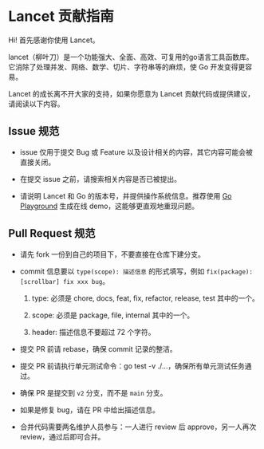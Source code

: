 # Lancet 贡献指南

Hi! 首先感谢你使用 Lancet。

lancet（柳叶刀）是一个功能强大、全面、高效、可复用的go语言工具函数库。它消除了处理并发、网络、数学、切片、字符串等的麻烦，使 Go 开发变得更容易。

Lancet 的成长离不开大家的支持，如果你愿意为 Lancet 贡献代码或提供建议，请阅读以下内容。

## Issue 规范

- issue 仅用于提交 Bug 或 Feature 以及设计相关的内容，其它内容可能会被直接关闭。

- 在提交 issue 之前，请搜索相关内容是否已被提出。

- 请说明 Lancet 和 Go 的版本号，并提供操作系统信息。推荐使用 [Go Playground](https://go.dev/play/) 生成在线 demo，这能够更直观地重现问题。

## Pull Request 规范

- 请先 fork 一份到自己的项目下，不要直接在仓库下建分支。

- commit 信息要以 `type(scope): 描述信息` 的形式填写，例如 `fix(package): [scrollbar] fix xxx bug`。

  1. type: 必须是 chore, docs, feat, fix, refactor, release, test 其中的一个。

  2. scope: 必须是 package, file, internal 其中的一个。

  3. header: 描述信息不要超过 72 个字符。

- 提交 PR 前请 rebase，确保 commit 记录的整洁。

- 提交 PR 前请执行单元测试命令：go test -v ./...，确保所有单元测试任务通过。

- 确保 PR 是提交到 `v2` 分支，而不是 `main` 分支。

- 如果是修复 bug，请在 PR 中给出描述信息。

- 合并代码需要两名维护人员参与：一人进行 review 后 approve，另一人再次 review，通过后即可合并。